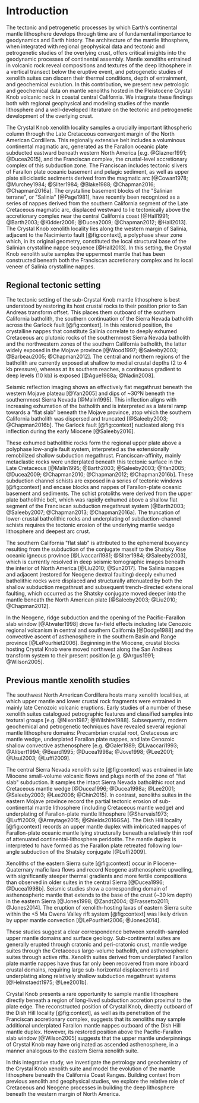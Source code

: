 Introduction
============

The tectonic and petrogenetic processes by which Earth’s continental mantle
lithosphere develops through time are of fundamental importance to geodynamics
and Earth history. The architecture of the mantle lithosphere, when integrated
with regional geophysical data and tectonic and petrogenetic studies of the
overlying crust, offers critical insights into the geodynamic processes of
continental assembly. Mantle xenoliths entrained in volcanic rock reveal
compositions and textures of the deep lithosphere in a vertical transect below
the eruptive event, and petrogenetic studies of xenolith suites can discern
their thermal conditions, depth of entrainment, and geochemical evolution. In
this contribution, we present new petrologic and geochemical data on mantle
xenoliths hosted in the Pleistocene Crystal Knob volcanic neck in coastal
central California. We integrate these findings both with regional
geophysical and modeling studies of the mantle lithosphere and a well-developed
literature on the tectonic and petrogenetic development of the overlying
crust.

The Crystal Knob xenolith locality samples a crucially important lithospheric
column through the Late Cretaceous convergent margin of the North American
Cordillera. This regionally extensive belt includes a voluminous
continental magmatic arc, generated as the Farallon oceanic plate
subducted eastward beneath western North America [e.g. @Glazner1991;
@Ducea2015], and the Franciscan complex, the crustal-level accretionary complex
of this subduction zone. The Franciscan includes tectonic slivers of Farallon
plate oceanic basement and pelagic sediment, as well as upper plate
siliciclastic sediments derived from the magmatic arc [@Cowan1978;
@Murchey1984; @Sliter1984; @Blake1988; @Chapman2016; @Chapman2016a]. The
crystalline basement blocks of the "Salinian terrane", or "Salinia"
[@Page1981], have recently been recognized as a series of nappes derived from
the southern California segment of the Late Cretaceous magmatic arc, displaced
westward to lie tectonically above the accretionary complex near the central
California coast [@Hall1991; @Barth2003; @Kidder2006; @Ducea2009; @Chapman2012;
@Hall2013]. The Crystal Knob xenolith locality lies along the western margin of
Salinia, adjacent to the Nacimiento fault [@fig:context], a polyphase shear
zone which, in its original geometry, constituted the local structural base of
the Salinian crystalline nappe sequence [@Hall2013]. In this setting, the
Crystal Knob xenolith suite samples the uppermost mantle that has been
constructed beneath both the Franciscan accretionary complex and its local
veneer of Salinia crystalline nappes.

## Regional tectonic setting

The tectonic setting of the sub-Crystal Knob mantle lithosphere is best
understood by restoring its host crustal rocks to their position prior to San
Andreas transform offset. This places them outboard of the southern California
batholith, the southern continuation of the Sierra Nevada batholith across the
Garlock fault [@fig:context]. In this restored position, the crystalline nappes
that constitute Salinia correlate to deeply exhumed Cretaceous arc plutonic
rocks of the southernmost Sierra Nevada batholith and the northwestern zones of
the southern California batholith, the latter widely exposed in the Mojave
province [@Wood1997; @Saleeby2003; @Barbeau2005; @Chapman2012]. The central and
northern regions of the batholith are currently exposed at shallow to medial
crustal depths (2 to 4 kb pressure), whereas at its southern reaches,
a continuous gradient to deep  levels (10 kb) is exposed [@Ague1988a;
@Nadin2008].

Seismic reflection imaging shows an effectively flat megathrust beneath the
western Mojave plateau [@Yan2005] and dips of ~30ºN beneath the southernmost
Sierra Nevada [@Malin1995]. This inflection aligns with increasing exhumation
of the batholith and is interpreted as a lateral ramp towards a "flat slab"
beneath the Mojave province, atop which the southern California batholith was
dispersed and truncated [@Saleeby2003; @Chapman2016b]. The Garlock fault
[@fig:context] nucleated along this inflection during the early Miocene
[@Saleeby2016].

These exhumed batholithic rocks form the regional upper plate above a polyphase
low-angle fault system, interpreted as the extensionally remobilized shallow
subduction megathrust. Franciscan-affinity, mainly metaclastic rocks were
underplated beneath this tectonic surface in the Late Cretaceous [@Malin1995;
@Barth2003; @Saleeby2003; @Yan2005; @Ducea2009; @Chapman2010; @Chapman2012;
@Chapman2016b]. These subduction channel schists are exposed in a series of
tectonic windows [@fig:context] and encase blocks and nappes of
Farallon-plate oceanic basement and sediments. The schist protoliths were
derived from the upper plate batholithic belt, which was rapidly exhumed above
a shallow flat segment of the Franciscan subduction megathrust system
[@Barth2003; @Saleeby2007; @Chapman2013; @Chapman2016a].
The truncation of lower-crustal batholithic rocks and underplating of
subduction-channel schists requires the tectonic erosion of the underlying
mantle wedge lithosphere and deepest arc crust.

The southern California "flat slab" is attributed to the ephemeral buoyancy
resulting from the subduction of the conjugate massif to the Shatsky Rise
oceanic igneous province [@Livaccari1981; @Sliter1984; @Saleeby2003], which is
currently resolved in deep seismic tomographic images beneath the interior of
North America [@Liu2010; @Sun2017]. The Salinia nappes and adjacent (restored
for Neogene dextral faulting) deeply exhumed batholithic rocks were displaced
and structurally attenuated by both the shallow subduction megathrust and
subsequent trench-directed extensional faulting, which occurred as the Shatsky
conjugate moved deeper into the mantle beneath the North American plate
[@Saleeby2003; @Liu2010; @Chapman2012].

In the Neogene, ridge subduction and the opening of the Pacific-Farallon slab
window [@Atwater1998] drove far-field effects including late Cenozoic regional
volcanism in central and southern California [@Dodge1988] and the convective
ascent of asthenosphere in the southern Basin and Range province
[@LePourhiet2006]. Beginning in the Miocene, crustal blocks hosting Crystal
Knob were moved northwest along the San Andreas transform system to their
present position [e.g. @Argus1991; @Wilson2005].

## Previous mantle xenolith studies

The southwest North American Cordillera hosts many xenolith localities, at
which upper mantle and lower crustal rock fragments were entrained in mainly
late Cenozoic volcanic eruptions. Early studies of a number of these xenolith
suites catalogued petrographic features and classified samples into textural
groups [e.g. @Nixon1987; @Wilshire1988]. Subsequently, modern geochemical and
petrogenetic techniques have revealed several regional mantle lithosphere
domains: Precambrian crustal root, Cretaceous arc mantle wedge, underplated
Farallon plate nappes, and late Cenozoic shallow convective asthenosphere [e.g.
@Galer1989; @Livaccari1993; @Alibert1994; @Beard1995; @Ducea1998a; @Jove1998;
@Lee2001; @Usui2003; @Luffi2009].

The central Sierra Nevada xenolith suite [@fig:context] was entrained in late
Miocene small-volume volcanic flows and plugs north of the zone of "flat slab"
subduction. It samples the intact Sierra Nevada batholithic root and
Cretaceous mantle wedge [@Ducea1996; @Ducea1998a; @Lee2001;
@Saleeby2003; @Lee2006; @Chin2015]. In contrast, xenoliths suites in the
eastern Mojave province record the partial tectonic erosion of sub-continental
mantle lithosphere (including Cretaceous mantle wedge) and underplating of
Farallon-plate mantle lithosphere [@Shervais1973; @Luffi2009; @Armytage2015;
@Shields2016GSA]. The Dish Hill locality [@fig:context] records an upper mantle
duplex with imbricated nappes of Farallon-plate oceanic mantle lying
structurally beneath a relatively thin roof of attenuated
continental-lithosphere peridotite. The mantle duplex is interpreted to have
formed as the Farallon plate retreated following low-angle subduction of the
Shatsky conjugate [@Luffi2009].

Xenoliths of the eastern Sierra suite [@fig:context] occur in Pliocene-Quaternary mafic lava flows
and record Neogene asthenospheric upwelling, with significantly steeper thermal
gradients and more fertile compositions than observed in older suites in the
central Sierra [@Ducea1996; @Ducea1998b]. Seismic studies show a corresponding
domain of asthenospheric mantle that extends to the base of the crust (~30 km
depth) in the eastern Sierra [@Jones1998; @Zandt2004; @Frassetto2011;
@Jones2014]. The eruption of xenolith-hosting lavas of eastern Sierra suite
within the <5 Ma Owens Valley rift system [@fig:context] was likely driven by
upper mantle convection [@LePourhiet2006; @Jones2014].

These studies suggest a clear correspondence between xenolith-sampled upper
mantle domains and surface geology. Sub-continental suites are generally
erupted through cratonic and peri-cratonic crust, mantle wedge suites through
the Cretaceous large-volume batholith, and asthenospheric suites through
active rifts. Xenolith suites derived from underplated Farallon plate mantle
nappes have thus far only been recovered from more inboard crustal domains,
requiring large sub-horizontal displacements and underplating along relatively
shallow subduction megathrust systems [@Helmstaedt1975; @Lee2001b].

Crystal Knob presents a rare opportunity to sample mantle lithosphere directly
beneath a region of long-lived subduction accretion proximal to the plate edge.
The reconstructed position of Crystal Knob, directly outboard of the Dish Hill
locality [@fig:context], as well as its penetration of the Franciscan
accretionary complex, suggests that its xenoliths may sample additional
underplated Farallon mantle nappes outboard of the Dish Hill mantle duplex.
However, its restored position above the Pacific-Farallon slab window
[@Wilson2005] suggests that the upper mantle underpinnings of Crystal Knob may
have originated as ascended asthenosphere, in a manner analogous to the eastern
Sierra xenolith suite.

In this integrative study, we investigate the petrology and geochemistry of the
Crystal Knob xenolith suite and model the evolution of the mantle lithosphere
beneath the California Coast Ranges. Building context from previous xenolith
and geophysical studies, we explore the relative role of Cretaceous and Neogene
processes in building the deep lithosphere beneath the western margin of North
America.

<!--[[context]]-->
<!--[[field_photo]]-->

